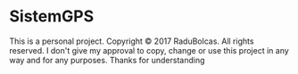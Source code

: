 # SistemGPS
This is a personal project. 
Copyright ©️ 2017 RaduBolcas. All rights reserved. I don't give my approval to copy, change or use this project in any way and for any purposes.
Thanks for understanding
